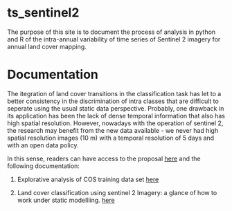 # ts_sentinel2 

The purpose of this site is to document the process of analysis in python and R of the intra-annual variability of time series of Sentinel 2 imagery for annual land cover mapping. 

# Documentation
The itegration of land cover transitions in the classification task has let to a better consistency in the discrimination of intra classes that are difficult to seperate using the usual static data perspective. Probably, one drawback in its application has been the lack of dense temporal information that also has high spatial resolution. However, nowadays with the operation of sentinel 2, the research may benefit from the new data available - we never had high spatial resolution images (10 m) with a temporal resolution of 5 days and with an open data policy. 

In this sense, readers can have access to the proposal [here](https://williamamartinez.github.io/ts_sentinel2/Document/ProposalThesis.pdf) and the following documentation:

1. Explorative analysis of COS training data set [here]( https://williamamartinez.github.io/ts_sentinel2/ToolR/How_to_remove_outliers_in_time_series.html)

2. Land cover classification using sentinel 2 Imagery: a glance of how to work under static modellling. [here]( https://williamamartinez.github.io/ts_sentinel2/ToolPython/Classification_static_models.html)

